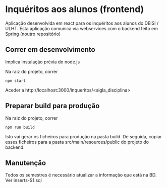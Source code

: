 # Inquéritos aos alunos (frontend)

Aplicação desenvolvida em react para os inquéritos aos alunos do DEISI / ULHT. Esta aplicação
comunica via webservices com o backend feito em Spring (noutro repositório)

## Correr em desenvolvimento

Implica instalação prévia do node.js

Na raiz do projeto, correr
    
    npm start

Aceder a http://localhost:3000/inqueritos/<sigla_disciplina>

## Preparar build para produção

Na raiz do projeto, correr
    
    npm run build

Isto vai gerar os ficheiros para produção na pasta build. 
De seguida, copiar esses ficheiros para a pasta src/main/resources/public do projeto do backend.

## Manutenção

Todos os semestres é necessário atualizar a informação que está na BD. Ver inserts-S1.sql